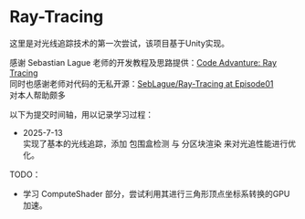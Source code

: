 # Ray-Tracing

这里是对光线追踪技术的第一次尝试，该项目基于Unity实现。 

 
感谢 Sebastian Lague 老师的开发教程及思路提供：[Code Advanture: Ray Tracing](https://www.youtube.com/watch?v=Qz0KTGYJtUk)<br>
同时也感谢老师对代码的无私开源：[SebLague/Ray-Tracing at Episode01](https://github.com/SebLague/Ray-Tracing/tree/Episode01)<br>
对本人帮助颇多  
  

以下为提交时间轴，用以记录学习过程： 

- 2025-7-13<br>
实现了基本的光线追踪，添加 包围盒检测 与 分区块渲染 来对光追性能进行优化。  
  

TODO：<br>
- 学习 ComputeShader 部分，尝试利用其进行三角形顶点坐标系转换的GPU加速。

